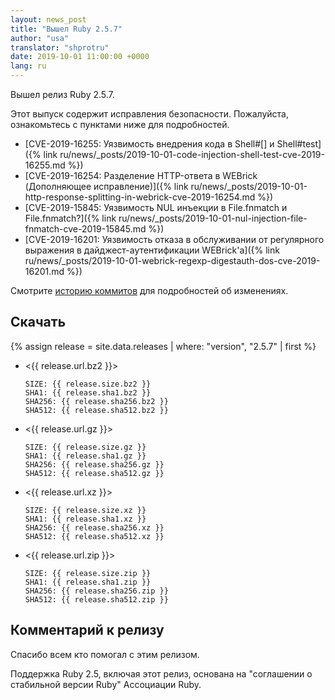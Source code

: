 ```yaml
---
layout: news_post
title: "Вышел Ruby 2.5.7"
author: "usa"
translator: "shprotru"
date: 2019-10-01 11:00:00 +0000
lang: ru
---
```


Вышел релиз Ruby 2.5.7.

Этот выпуск содержит исправления безопасности.
Пожалуйста, ознакомьтесь с пунктами ниже для подробностей.

* [CVE-2019-16255: Уязвимость внедрения кода в Shell#[] и Shell#test]({% link ru/news/_posts/2019-10-01-code-injection-shell-test-cve-2019-16255.md %})
* [CVE-2019-16254: Разделение HTTP-ответа в WEBrick (Дополняющее исправление)]({% link ru/news/_posts/2019-10-01-http-response-splitting-in-webrick-cve-2019-16254.md %})
* [CVE-2019-15845: Уязвимость NUL инъекции в File.fnmatch и File.fnmatch?]({% link ru/news/_posts/2019-10-01-nul-injection-file-fnmatch-cve-2019-15845.md %})
* [CVE-2019-16201: Уязвимость отказа в обслуживании от регулярного выражения в дайджест-аутентификации WEBrick'а]({% link ru/news/_posts/2019-10-01-webrick-regexp-digestauth-dos-cve-2019-16201.md %})

Смотрите [историю коммитов](https://github.com/ruby/ruby/compare/v2_5_6...v2_5_7) для подробностей об изменениях.

## Скачать

{% assign release = site.data.releases | where: "version", "2.5.7" | first %}

* <{{ release.url.bz2 }}>

      SIZE: {{ release.size.bz2 }}
      SHA1: {{ release.sha1.bz2 }}
      SHA256: {{ release.sha256.bz2 }}
      SHA512: {{ release.sha512.bz2 }}

* <{{ release.url.gz }}>

      SIZE: {{ release.size.gz }}
      SHA1: {{ release.sha1.gz }}
      SHA256: {{ release.sha256.gz }}
      SHA512: {{ release.sha512.gz }}

* <{{ release.url.xz }}>

      SIZE: {{ release.size.xz }}
      SHA1: {{ release.sha1.xz }}
      SHA256: {{ release.sha256.xz }}
      SHA512: {{ release.sha512.xz }}

* <{{ release.url.zip }}>

      SIZE: {{ release.size.zip }}
      SHA1: {{ release.sha1.zip }}
      SHA256: {{ release.sha256.zip }}
      SHA512: {{ release.sha512.zip }}

## Комментарий к релизу

Спасибо всем кто помогал с этим релизом.

Поддержка Ruby 2.5, включая этот релиз, основана на "соглашении о стабильной версии Ruby" Ассоциации Ruby.
